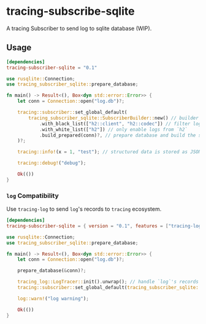 # tracing-subscribe-sqlite

A tracing Subscriber to send log to sqlite database (WIP).

## Usage

```toml
[dependencies]
tracing-subscriber-sqlite = "0.1"
```

```rust
use rusqlite::Connection;
use tracing_subscriber_sqlite::prepare_database;

fn main() -> Result<(), Box<dyn std::error::Error>> {
    let conn = Connection::open("log.db")?;

    tracing::subscriber::set_global_default(
        tracing_subscriber_sqlite::SubscriberBuilder::new() // builder pattern
            .with_black_list(["h2::client", "h2::codec"]) // filter logs from `h2::client` and `h2::codec`
            .with_white_list(["h2"]) // only enable logs from `h2`
            .build_prepared(conn)?, // prepare database and build the subscriber
    )?;

    tracing::info!(x = 1, "test"); // structured data is stored as JSON

    tracing::debug!("debug");

    Ok(())
}
```

### `log` Compatibility

Use `tracing-log` to send `log`'s records to `tracing` ecosystem.

```toml
[dependencies]
tracing-subscriber-sqlite = { version = "0.1", features = ["tracing-log"]}
```

```rust
use rusqlite::Connection;
use tracing_subscriber_sqlite::prepare_database;

fn main() -> Result<(), Box<dyn std::error::Error>> {
    let conn = Connection::open("log.db")?;

    prepare_database(&conn)?;

    tracing_log::LogTracer::init().unwrap(); // handle `log`'s records
    tracing::subscriber::set_global_default(tracing_subscriber_sqlite::Subscriber::new(conn))?;

    log::warn!("log warning");

    Ok(())
}
```

